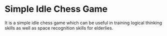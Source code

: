 # Simple Idle Chess Game
 It is a simple idle chess game which can be useful in training logical thinking skills as well as space recognition skills for elderlies. 
